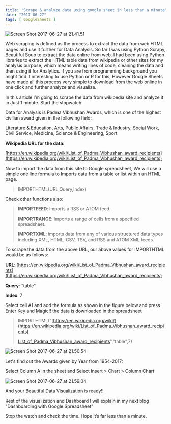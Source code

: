 ```yaml
---
title: "Scrape & analyze data using google sheet in less than a minute"
date: "2017-06-27"
tags: [ GoogleSheets ]
---
```


![Screen Shot 2017-06-27 at 21.41.51](https://techpickup.files.wordpress.com/2017/06/screen-shot-2017-06-27-at-21-41-51.png)

Web scraping is defined as the process to extract the data from web HTML pages and use it further for Data Analysis. So far I was using Python Scrapy, Beautiful Soup to extract the data online from web. I had been using Python libraries to extract the HTML table data from wikipedia or other sites for my analysis purpose, which means writing lines of code, cleaning the data and then using it for Analytics. if you are from programming background you might find it interesting to use Python or R for this, However Google Sheets have made all this process very simple to download from the web online in one click and further analyze and visualize.

In this article I’m going to scrape the data from wikipedia site and analyze it in Just 1 minute. Start the stopwatch:

Data for Analysis is Padma Vibhushan Awards, which is one of the highest civilian award given in the following field:

Literature & Education, Arts, Public Affairs, Trade & Industry, Social Work, Civil Service, Medicine, Science & Engineering, Sport

**Wikipedia URL for the data**:

[https://en.wikipedia.org/wiki/List_of_Padma_Vibhushan_award_recipients](https://en.wikipedia.org/wiki/List_of_Padma_Vibhushan_award_recipients)

Now to import the data from this site to Google spreadsheet, We will use a simple one line formula to Imports data from a table or list within an HTML page.

> IMPORTHTML(URL,Query,Index)

Check other functions also:

> **IMPORTFEED**: Imports a RSS or ATOM feed.
>
> **IMPORTRANGE**: Imports a range of cells from a specified spreadsheet.
>
> **IMPORTXML**: imports data from any of various structured data types including XML, HTML, CSV, TSV, and RSS and ATOM XML feeds.

To scrape the data from the above URL, our above values for IMPORTHTML would be as follows:

**URL**: [https://en.wikipedia.org/wiki/List_of_Padma_Vibhushan_award_recipients](https://en.wikipedia.org/wiki/List_of_Padma_Vibhushan_award_recipients)

**Query**: “table”

**Index**: 7

Select cell A1 and add the formula as shown in the figure below and press Enter Key and Magic!! the data is downloaded in the spreadsheet

> IMPORTHTML("[https://en.wikipedia.org/wiki/](https://en.wikipedia.org/wiki/List_of_Padma_Vibhushan_award_recipients)
>
> [List_of_Padma_Vibhushan_award_recipients](https://en.wikipedia.org/wiki/List_of_Padma_Vibhushan_award_recipients)","table",7)

![Screen Shot 2017-06-27 at 21.50.54](https://techpickup.files.wordpress.com/2017/06/screen-shot-2017-06-27-at-21-50-54.png)

Let's find out the Awards given by Year from 1954-2017:

Select Column A in the sheet and Select Insert > Chart > Column Chart

![Screen Shot 2017-06-27 at 21.59.04](https://techpickup.files.wordpress.com/2017/06/screen-shot-2017-06-27-at-21-59-04.png)

And your Beautiful Data Visualization is ready!!

Rest of the visualization and Dashboard I will explain in my next blog "Dashboarding with Google Spreadsheet"

Stop the watch and check the time. Hope it’s far less than a minute.

